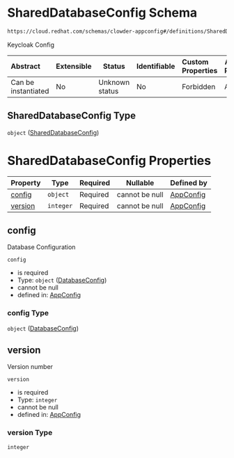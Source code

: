 # SharedDatabaseConfig Schema

```txt
https://cloud.redhat.com/schemas/clowder-appconfig#/definitions/SharedDatabaseConfig
```

Keycloak Config


| Abstract            | Extensible | Status         | Identifiable | Custom Properties | Additional Properties | Access Restrictions | Defined In                                                    |
| :------------------ | ---------- | -------------- | ------------ | :---------------- | --------------------- | ------------------- | ------------------------------------------------------------- |
| Can be instantiated | No         | Unknown status | No           | Forbidden         | Allowed               | none                | [schema.json\*](../../out/schema.json "open original schema") |

## SharedDatabaseConfig Type

`object` ([SharedDatabaseConfig](schema-definitions-shareddatabaseconfig.md))

# SharedDatabaseConfig Properties

| Property            | Type      | Required | Nullable       | Defined by                                                                                                                                                                                |
| :------------------ | --------- | -------- | -------------- | :---------------------------------------------------------------------------------------------------------------------------------------------------------------------------------------- |
| [config](#config)   | `object`  | Required | cannot be null | [AppConfig](schema-definitions-databaseconfig.md "https&#x3A;//cloud.redhat.com/schemas/clowder-appconfig#/definitions/SharedDatabaseConfig/properties/config")                           |
| [version](#version) | `integer` | Required | cannot be null | [AppConfig](schema-definitions-shareddatabaseconfig-properties-version.md "https&#x3A;//cloud.redhat.com/schemas/clowder-appconfig#/definitions/SharedDatabaseConfig/properties/version") |

## config

Database Configuration


`config`

-   is required
-   Type: `object` ([DatabaseConfig](schema-definitions-databaseconfig.md))
-   cannot be null
-   defined in: [AppConfig](schema-definitions-databaseconfig.md "https&#x3A;//cloud.redhat.com/schemas/clowder-appconfig#/definitions/SharedDatabaseConfig/properties/config")

### config Type

`object` ([DatabaseConfig](schema-definitions-databaseconfig.md))

## version

Version number


`version`

-   is required
-   Type: `integer`
-   cannot be null
-   defined in: [AppConfig](schema-definitions-shareddatabaseconfig-properties-version.md "https&#x3A;//cloud.redhat.com/schemas/clowder-appconfig#/definitions/SharedDatabaseConfig/properties/version")

### version Type

`integer`
